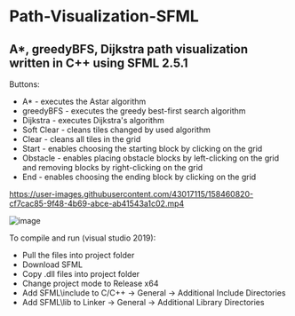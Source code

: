 # Path-Visualization-SFML

## A*, greedyBFS, Dijkstra path visualization written in C++ using SFML 2.5.1

Buttons:
- A* - executes the Astar algorithm
- greedyBFS - executes the greedy best-first search algorithm
- Dijkstra - executes Dijkstra's algorithm
- Soft Clear - cleans tiles changed by used algorithm
- Clear - cleans all tiles in the grid
- Start - enables choosing the starting block by clicking on the grid
- Obstacle - enables placing obstacle blocks by left-clicking on the grid and removing blocks by right-clicking on the grid
- End - enables choosing the ending block by clicking on the grid

https://user-images.githubusercontent.com/43017115/158460820-cf7cac85-9f48-4b69-abce-ab41543a1c02.mp4

![image](https://user-images.githubusercontent.com/43017115/158481783-db52c3b2-b492-4e9f-b678-124049623158.png)


To compile and run (visual studio 2019):
- Pull the files into project folder
- Download SFML
- Copy .dll files into project folder
- Change project mode to Release x64
- Add SFML\include to C/C++ -> General -> Additional Include Directories
- Add SFML\lib to Linker -> General -> Additional Library Directories

